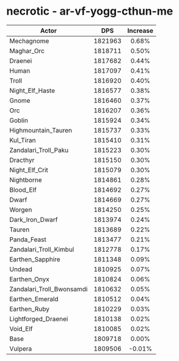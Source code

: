 # necrotic - ar-vf-yogg-cthun-me
| Actor | DPS | Increase |
|---|:---:|:---:|
|Mechagnome|1821963|0.68%|
|Maghar_Orc|1818711|0.50%|
|Draenei|1817682|0.44%|
|Human|1817097|0.41%|
|Troll|1816920|0.40%|
|Night_Elf_Haste|1816577|0.38%|
|Gnome|1816460|0.37%|
|Orc|1816207|0.36%|
|Goblin|1815924|0.34%|
|Highmountain_Tauren|1815737|0.33%|
|Kul_Tiran|1815410|0.31%|
|Zandalari_Troll_Paku|1815223|0.30%|
|Dracthyr|1815150|0.30%|
|Night_Elf_Crit|1815079|0.30%|
|Nightborne|1814861|0.28%|
|Blood_Elf|1814692|0.27%|
|Dwarf|1814669|0.27%|
|Worgen|1814250|0.25%|
|Dark_Iron_Dwarf|1813974|0.24%|
|Tauren|1813689|0.22%|
|Panda_Feast|1813477|0.21%|
|Zandalari_Troll_Kimbul|1812778|0.17%|
|Earthen_Sapphire|1811348|0.09%|
|Undead|1810925|0.07%|
|Earthen_Onyx|1810824|0.06%|
|Zandalari_Troll_Bwonsamdi|1810632|0.05%|
|Earthen_Emerald|1810512|0.04%|
|Earthen_Ruby|1810229|0.03%|
|Lightforged_Draenei|1810138|0.02%|
|Void_Elf|1810085|0.02%|
|Base|1809718|0.00%|
|Vulpera|1809506|-0.01%|
